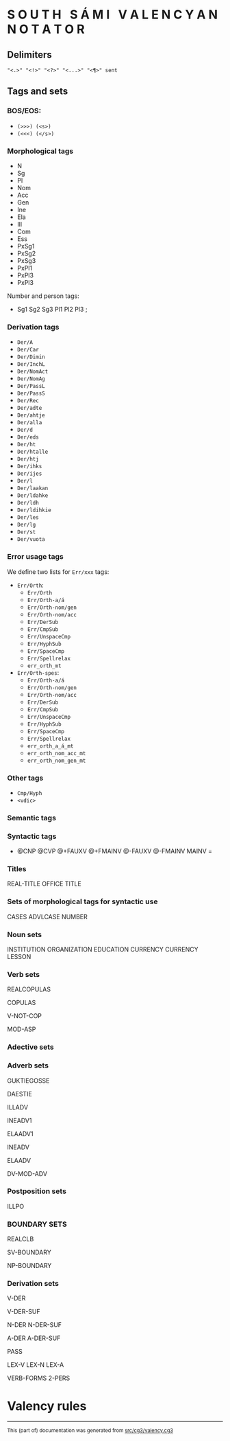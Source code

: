 
# S O U T H   S Á M I   V A L E N C Y   A N N O T A T O R          

## Delimiters 

`"<.>" "<!>" "<?>" "<...>" "<¶>" sent`

## Tags and sets 

### BOS/EOS:

- `(>>>) (<s>)`
- `(<<<) (</s>)`

### Morphological tags

* N 
* Sg 
* Pl
* Nom
* Acc
* Gen
* Ine
* Ela
* Ill
* Com
* Ess
* PxSg1 
* PxSg2
* PxSg3
* PxPl1
* PxPl3
* PxPl3

Number and person tags:

* Sg1 Sg2 Sg3 Pl1 Pl2 Pl3 ;

### Derivation tags

- `Der/A      `
- `Der/Car    `
- `Der/Dimin  `
- `Der/InchL  `
- `Der/NomAct `
- `Der/NomAg  `
- `Der/PassL  `
- `Der/PassS  `
- `Der/Rec    `
- `Der/adte   `
- `Der/ahtje  `
- `Der/alla   `
- `Der/d      `
- `Der/eds    `
- `Der/ht     `
- `Der/htalle `
- `Der/htj    `
- `Der/ihks   `
- `Der/ijes   `
- `Der/l      `
- `Der/laakan `
- `Der/ldahke `
- `Der/ldh    `
- `Der/ldihkie`
- `Der/les    `
- `Der/lg     `
- `Der/st     `
- `Der/vuota  `

### Error usage tags

We define two lists for `Err/xxx` tags:

- `Err/Orth`:
    - `Err/Orth`
    - `Err/Orth-a/á`
    - `Err/Orth-nom/gen`
    - `Err/Orth-nom/acc`
    - `Err/DerSub`
    - `Err/CmpSub`
    - `Err/UnspaceCmp`
    - `Err/HyphSub`
    - `Err/SpaceCmp`
    - `Err/Spellrelax`
    - `err_orth_mt`
- `Err/Orth-spes`:
    - `Err/Orth-a/á`
    - `Err/Orth-nom/gen`
    - `Err/Orth-nom/acc`
    - `Err/DerSub`
    - `Err/CmpSub`
    - `Err/UnspaceCmp`
    - `Err/HyphSub`
    - `Err/SpaceCmp`
    - `Err/Spellrelax`
    - `err_orth_a_á_mt`
    - `err_orth_nom_acc_mt`
    - `err_orth_nom_gen_mt`

### Other tags

- `Cmp/Hyph`
- `<vdic>`

###  Semantic tags

### Syntactic tags

* @CNP
@CVP
@+FAUXV
@+FMAINV
@-FAUXV
@-FMAINV
MAINV  = 

### Titles

REAL-TITLE
OFFICE
TITLE

### Sets of morphological tags for syntactic use

CASES
ADVLCASE
NUMBER

### Noun sets

INSTITUTION
ORGANIZATION
EDUCATION
CURRENCY
CURRENCY
LESSON

### Verb sets

REALCOPULAS

COPULAS

V-NOT-COP

MOD-ASP

### Adective sets

### Adverb sets

GUKTIEGOSSE

DAESTIE

ILLADV

INEADV1

ELAADV1

INEADV

ELAADV

DV-MOD-ADV

### Postposition sets

ILLPO

### BOUNDARY SETS

REALCLB

SV-BOUNDARY

NP-BOUNDARY

### Derivation sets

V-DER

V-DER-SUF

N-DER
N-DER-SUF

A-DER
A-DER-SUF

PASS

LEX-V
LEX-N
LEX-A

VERB-FORMS
2-PERS

# Valency rules

* * *
<small>This (part of) documentation was generated from [src/cg3/valency.cg3](https://github.com/giellalt/lang-sma/blob/main/src/cg3/valency.cg3)</small>